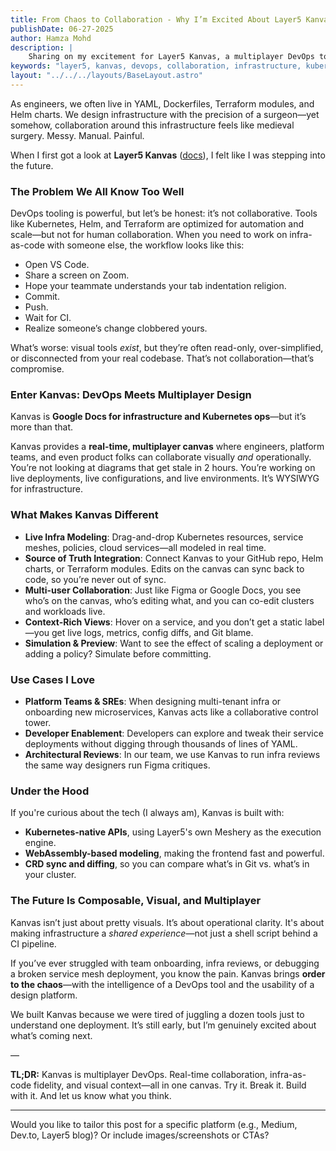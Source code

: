 ```yaml
---
title: From Chaos to Collaboration - Why I’m Excited About Layer5 Kanvas
publishDate: 06-27-2025
author: Hamza Mohd
description: |
    Sharing on my excitement for Layer5 Kanvas, a multiplayer DevOps tool that transforms infrastructure collaboration.
keywords: "layer5, kanvas, devops, collaboration, infrastructure, kubernetes, meshery"
layout: "../../../layouts/BaseLayout.astro"
---
```


As engineers, we often live in YAML, Dockerfiles, Terraform modules, and Helm charts. We design infrastructure with the precision of a surgeon—yet somehow, collaboration around this infrastructure feels like medieval surgery. Messy. Manual. Painful.

When I first got a look at **Layer5 Kanvas** ([docs](https://docs.layer5.io/kanvas)), I felt like I was stepping into the future.

### **The Problem We All Know Too Well**

DevOps tooling is powerful, but let’s be honest: it’s not collaborative. Tools like Kubernetes, Helm, and Terraform are optimized for automation and scale—but not for human collaboration. When you need to work on infra-as-code with someone else, the workflow looks like this:

* Open VS Code.
* Share a screen on Zoom.
* Hope your teammate understands your tab indentation religion.
* Commit.
* Push.
* Wait for CI.
* Realize someone’s change clobbered yours.

What’s worse: visual tools *exist*, but they’re often read-only, over-simplified, or disconnected from your real codebase. That’s not collaboration—that’s compromise.

### **Enter Kanvas: DevOps Meets Multiplayer Design**

Kanvas is **Google Docs for infrastructure and Kubernetes ops**—but it’s more than that.

Kanvas provides a **real-time, multiplayer canvas** where engineers, platform teams, and even product folks can collaborate visually *and* operationally. You’re not looking at diagrams that get stale in 2 hours. You’re working on live deployments, live configurations, and live environments. It’s WYSIWYG for infrastructure.

### **What Makes Kanvas Different**

* **Live Infra Modeling**: Drag-and-drop Kubernetes resources, service meshes, policies, cloud services—all modeled in real time.
* **Source of Truth Integration**: Connect Kanvas to your GitHub repo, Helm charts, or Terraform modules. Edits on the canvas can sync back to code, so you’re never out of sync.
* **Multi-user Collaboration**: Just like Figma or Google Docs, you see who’s on the canvas, who’s editing what, and you can co-edit clusters and workloads live.
* **Context-Rich Views**: Hover on a service, and you don’t get a static label—you get live logs, metrics, config diffs, and Git blame.
* **Simulation & Preview**: Want to see the effect of scaling a deployment or adding a policy? Simulate before committing.

### **Use Cases I Love**

* **Platform Teams & SREs**: When designing multi-tenant infra or onboarding new microservices, Kanvas acts like a collaborative control tower.
* **Developer Enablement**: Developers can explore and tweak their service deployments without digging through thousands of lines of YAML.
* **Architectural Reviews**: In our team, we use Kanvas to run infra reviews the same way designers run Figma critiques.

### **Under the Hood**

If you're curious about the tech (I always am), Kanvas is built with:

* **Kubernetes-native APIs**, using Layer5's own Meshery as the execution engine.
* **WebAssembly-based modeling**, making the frontend fast and powerful.
* **CRD sync and diffing**, so you can compare what’s in Git vs. what’s in your cluster.

### **The Future Is Composable, Visual, and Multiplayer**

Kanvas isn’t just about pretty visuals. It’s about operational clarity. It's about making infrastructure a *shared experience*—not just a shell script behind a CI pipeline.

If you’ve ever struggled with team onboarding, infra reviews, or debugging a broken service mesh deployment, you know the pain. Kanvas brings **order to the chaos**—with the intelligence of a DevOps tool and the usability of a design platform.

We built Kanvas because we were tired of juggling a dozen tools just to understand one deployment. It’s still early, but I’m genuinely excited about what’s coming next.

—

**TL;DR:**
Kanvas is multiplayer DevOps. Real-time collaboration, infra-as-code fidelity, and visual context—all in one canvas. Try it. Break it. Build with it. And let us know what you think.

---

Would you like to tailor this post for a specific platform (e.g., Medium, Dev.to, Layer5 blog)? Or include images/screenshots or CTAs?
